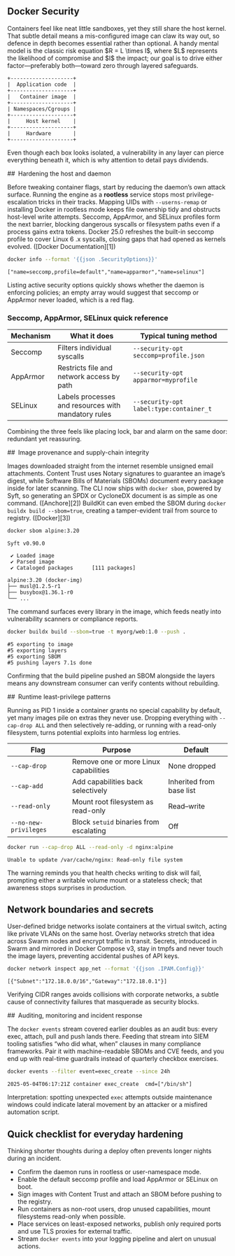 ## Docker Security

Containers feel like neat little sandboxes, yet they still share the host kernel. That subtle detail means a mis-configured image can claw its way out, so defence in depth becomes essential rather than optional. A handy mental model is the classic risk equation \$R = L \times I\$, where \$L\$ represents the likelihood of compromise and \$I\$ the impact; our goal is to drive either factor—preferably both—toward zero through layered safeguards.

```
+--------------------+
|  Application code  |
+--------------------+
|   Container image  |
+--------------------+
| Namespaces/Cgroups |
+--------------------+
|     Host kernel    |
+--------------------+
|     Hardware       |
+--------------------+
```

Even though each box looks isolated, a vulnerability in any layer can pierce everything beneath it, which is why attention to detail pays dividends.

## Hardening the host and daemon

Before tweaking container flags, start by reducing the daemon’s own attack surface. Running the engine as a **rootless** service stops most privilege-escalation tricks in their tracks. Mapping UIDs with `--userns-remap` or installing Docker in rootless mode keeps file ownership tidy and obstructs host-level write attempts. Seccomp, AppArmor, and SELinux profiles form the next barrier, blocking dangerous syscalls or filesystem paths even if a process gains extra tokens. Docker 25.0 refreshes the built-in seccomp profile to cover Linux 6 .x syscalls, closing gaps that had opened as kernels evolved. ([Docker Documentation][1])

```bash
docker info --format '{{json .SecurityOptions}}'
```

```
["name=seccomp,profile=default","name=apparmor","name=selinux"]
```

Listing active security options quickly shows whether the daemon is enforcing policies; an empty array would suggest that seccomp or AppArmor never loaded, which is a red flag.

### Seccomp, AppArmor, SELinux quick reference

| Mechanism | What it does                                        | Typical tuning method                   |
| --------- | --------------------------------------------------- | --------------------------------------- |
| Seccomp   | Filters individual syscalls                         | `--security-opt seccomp=profile.json`   |
| AppArmor  | Restricts file and network access by path           | `--security-opt apparmor=myprofile`     |
| SELinux   | Labels processes and resources with mandatory rules | `--security-opt label:type:container_t` |

Combining the three feels like placing lock, bar and alarm on the same door: redundant yet reassuring.

## Image provenance and supply-chain integrity

Images downloaded straight from the internet resemble unsigned email attachments. Content Trust uses Notary signatures to guarantee an image’s digest, while Software Bills of Materials (SBOMs) document every package inside for later scanning. The CLI now ships with `docker sbom`, powered by Syft, so generating an SPDX or CycloneDX document is as simple as one command. ([Anchore][2]) BuildKit can even embed the SBOM during `docker buildx build --sbom=true`, creating a tamper-evident trail from source to registry. ([Docker][3])

```bash
docker sbom alpine:3.20
```

```
Syft v0.90.0

 ✔ Loaded image
 ✔ Parsed image
 ✔ Cataloged packages      [111 packages]

alpine:3.20 (docker-img)
├── musl@1.2.5-r1
├── busybox@1.36.1-r0
└── ...
```

The command surfaces every library in the image, which feeds neatly into vulnerability scanners or compliance reports.

```bash
docker buildx build --sbom=true -t myorg/web:1.0 --push .
```

```
#5 exporting to image
#5 exporting layers
#5 exporting SBOM
#5 pushing layers 7.1s done
```

Confirming that the build pipeline pushed an SBOM alongside the layers means any downstream consumer can verify contents without rebuilding.

## Runtime least-privilege patterns

Running as PID 1 inside a container grants no special capability by default, yet many images pile on extras they never use. Dropping everything with `--cap-drop ALL` and then selectively re-adding, or running with a read-only filesystem, turns potential exploits into harmless log entries.

| Flag                  | Purpose                                 | Default                  |
| --------------------- | --------------------------------------- | ------------------------ |
| `--cap-drop`          | Remove one or more Linux capabilities   | None dropped             |
| `--cap-add`           | Add capabilities back selectively       | Inherited from base list |
| `--read-only`         | Mount root filesystem as read-only      | Read–write               |
| `--no-new-privileges` | Block `setuid` binaries from escalating | Off                      |

```bash
docker run --cap-drop ALL --read-only -d nginx:alpine
```

```
Unable to update /var/cache/nginx: Read-only file system
```

The warning reminds you that health checks writing to disk will fail, prompting either a writable volume mount or a stateless check; that awareness stops surprises in production.

## Network boundaries and secrets

User-defined bridge networks isolate containers at the virtual switch, acting like private VLANs on the same host. Overlay networks stretch that idea across Swarm nodes and encrypt traffic in transit. Secrets, introduced in Swarm and mirrored in Docker Compose v3, stay in tmpfs and never touch the image layers, preventing accidental pushes of API keys.

```bash
docker network inspect app_net --format '{{json .IPAM.Config}}'
```

```
[{"Subnet":"172.18.0.0/16","Gateway":"172.18.0.1"}]
```

Verifying CIDR ranges avoids collisions with corporate networks, a subtle cause of connectivity failures that masquerade as security blocks.

## Auditing, monitoring and incident response

The `docker events` stream covered earlier doubles as an audit bus: every exec, attach, pull and push lands there. Feeding that stream into SIEM tooling satisfies “who did what, when” clauses in many compliance frameworks. Pair it with machine-readable SBOMs and CVE feeds, and you end up with real-time guardrails instead of quarterly checkbox exercises.

```bash
docker events --filter event=exec_create --since 24h
```

```
2025-05-04T06:17:21Z container exec_create  cmd=["/bin/sh"]
```

Interpretation: spotting unexpected `exec` attempts outside maintenance windows could indicate lateral movement by an attacker or a misfired automation script.

## Quick checklist for everyday hardening

Thinking shorter thoughts during a deploy often prevents longer nights during an incident.

* Confirm the daemon runs in rootless or user-namespace mode.
* Enable the default seccomp profile and load AppArmor or SELinux on boot.
* Sign images with Content Trust and attach an SBOM before pushing to the registry.
* Run containers as non-root users, drop unused capabilities, mount filesystems read-only when possible.
* Place services on least-exposed networks, publish only required ports and use TLS proxies for external traffic.
* Stream `docker events` into your logging pipeline and alert on unusual actions.
